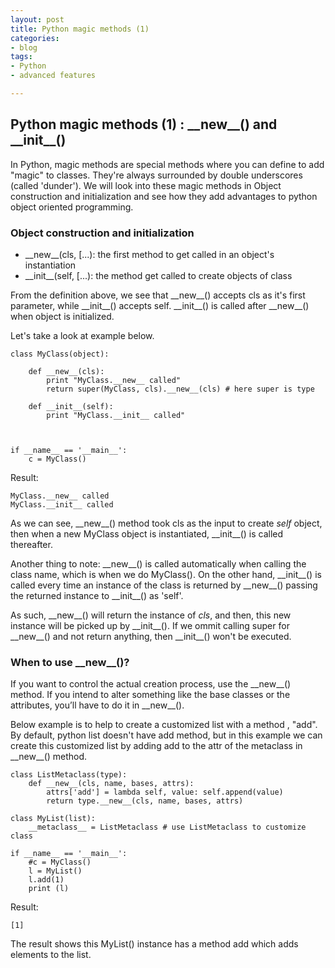 ```yaml
---
layout: post
title: Python magic methods (1)
categories:
- blog
tags:
- Python
- advanced features

---
```


## Python magic methods (1) : \_\_new\_\_() and \_\_init\_\_() 

In Python, magic methods are special methods where you can define to add "magic" to classes. They're always surrounded by double underscores (called 'dunder'). We will look into these magic methods in Object construction and initialization and see how they add advantages to python object oriented programming. 


 
### Object construction and initialization

- \_\_new\_\_(cls, [...): the first method to get called in an object's instantiation
- \_\_init\_\_(self, [...): the method get called to create objects of class

From the definition above, we see that \_\_new\_\_() accepts cls as it's first parameter, while \_\_init\_\_() accepts self. \_\_init\_\_() is called after \_\_new\_\_() when object is initialized. 

Let's take a look at example below. 

```
class MyClass(object):

    def __new__(cls):
        print "MyClass.__new__ called"
        return super(MyClass, cls).__new__(cls) # here super is type

    def __init__(self):
        print "MyClass.__init__ called"



if __name__ == '__main__':
    c = MyClass()
```

Result:

```
MyClass.__new__ called
MyClass.__init__ called
```

As we can see, \_\_new\_\_() method took cls as the input to create _self_ object, then when a new MyClass object is instantiated, \_\_init\_\_() is called thereafter. 

Another thing to note: \_\_new\_\_() is called automatically when calling the class name, which is when we do MyClass(). On the other hand, \_\_init\_\_() is called every time an instance of the class is returned by \_\_new\_\_() passing the returned instance to \_\_init\_\_() as 'self'. 

As such, \_\_new\_\_() will return the instance of _cls_, and then, this new instance will be picked up by \_\_init\_\_(). If we ommit calling super for \_\_new\_\_() and not return anything, then \_\_init\_\_() won't be executed. 

### When to use \_\_new\_\_()?

If you want to control the actual creation process, use the \_\_new\_\_() method. If you intend to alter something like the base classes or the attributes, you’ll have to do it in \_\_new\_\_(). 

Below example is to help to create a customized list with a method , "add". By default, python list doesn't have add method, but in this example we can create this customized list by adding add to the attr of the metaclass in \_\_new\_\_() method. 

```
class ListMetaclass(type):
    def __new__(cls, name, bases, attrs):
        attrs['add'] = lambda self, value: self.append(value)
        return type.__new__(cls, name, bases, attrs)

class MyList(list):
    __metaclass__ = ListMetaclass # use ListMetaclass to customize class

if __name__ == '__main__':
    #c = MyClass()
    l = MyList()
    l.add(1)
    print (l)
```

Result:
```
[1]
```

The result shows this MyList() instance has a method add which adds elements to the list. 
